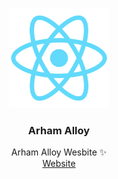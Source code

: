 <p align="center">
  <img src="./public/logo512.png" alt="" width="160" height="160">
  <h3 align="center">Arham Alloy</h3>
</p>

  <p align="center">
    Arham Alloy Wesbite ✨
    </br>
    <a href="https://avisionx.github.io/arham-alloy">Website</a>
  </p>
  
